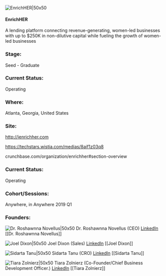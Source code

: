 

![EnrichHER|50x50](https://apimg.techstars.com/connect/images/image_files/600f49e025531300080000a1/original/enrichher.jpg)

#### EnrichHER
A lending platform connecting revenue-generating, women-led businesses with up to $250K in non-dilutive capital while fueling the growth of women-led businesses

### Stage: 
Seed - Graduate 

### Current Status: 
Operating

### Where:
Atlanta, Georgia, United States

### Site:
http://ienrichher.com

https://techstars.wistia.com/medias/8aif1z03q8

crunchbase.com/organization/enrichher#section-overview

### Current Status: 
Operating

### Cohort/Sessions: 
Anywhere, in Anywhere 2019 Q1

### Founders: 

![Dr. Roshawnna Novellus|50x50](https://apimg.techstars.com/connect/images/image_files/5c434ecf34a60d0335000015/original/183A2490_smaller.jpeg) Dr. Roshawnna Novellus (CEO) [LinkedIn](https://linkedin.com/in/roshawnna) [[Dr. Roshawnna Novellus]]

![Joel Dixon|50x50](http://s3.amazonaws.com/ts-accel-connect-uploads/images/image_files/5c45ea7b34a60d0335000037/original/Joel2_pic.png) Joel Dixon (Sales) [LinkedIn](https://linkedin.com/in/joelddixon) [[Joel Dixon]]

![Sidarta Tanu|50x50](http://s3.amazonaws.com/ts-accel-connect-uploads/images/image_files/5c4638cda36c1177cd000047/original/Sid_profile.jpg) Sidarta Tanu (CRO) [LinkedIn](https://linkedin.com/in/sidarta) [[Sidarta Tanu]]

![Tiara Zolnierz|50x50](https://apimg.techstars.com/connect/images/image_files/5c43676234a60d0335000017/original/IG_POST_9_6_18.jpeg) Tiara Zolnierz (Co-Founder/Chief Business Development Officer.) [LinkedIn](https://linkedin.com/in/tiara-zolnierz-85695516) [[Tiara Zolnierz]]


